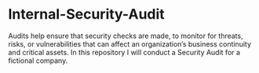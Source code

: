 # Internal-Security-Audit
Audits help ensure that security checks are made, to monitor for threats, risks, or vulnerabilities that can affect an organization’s business continuity and critical assets. In this repository I will conduct a Security Audit for a fictional company.

